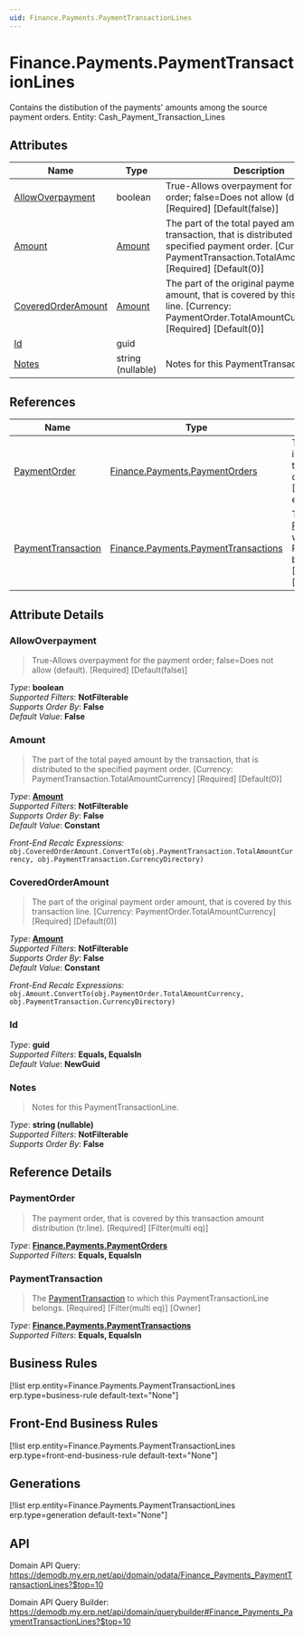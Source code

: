 ```yaml
---
uid: Finance.Payments.PaymentTransactionLines
---
```

# Finance.Payments.PaymentTransactionLines

Contains the distibution of the payments' amounts among the source payment orders. Entity: Cash_Payment_Transaction_Lines

## Attributes

| Name | Type | Description |
| ---- | ---- | --- |
| [AllowOverpayment](Finance.Payments.PaymentTransactionLines.md#allowoverpayment) | boolean | True-Allows overpayment for the payment order; false=Does not allow (default). [Required] [Default(false)] 
| [Amount](Finance.Payments.PaymentTransactionLines.md#amount) | [Amount](../data-types.md#amount) | The part of the total payed amount by the transaction, that is distributed to the specified payment order. [Currency: PaymentTransaction.TotalAmountCurrency] [Required] [Default(0)] 
| [CoveredOrderAmount](Finance.Payments.PaymentTransactionLines.md#coveredorderamount) | [Amount](../data-types.md#amount) | The part of the original payment order amount, that is covered by this transaction line. [Currency: PaymentOrder.TotalAmountCurrency] [Required] [Default(0)] 
| [Id](Finance.Payments.PaymentTransactionLines.md#id) | guid |  
| [Notes](Finance.Payments.PaymentTransactionLines.md#notes) | string (nullable) | Notes for this PaymentTransactionLine. 

## References

| Name | Type | Description |
| ---- | ---- | --- |
| [PaymentOrder](Finance.Payments.PaymentTransactionLines.md#paymentorder) | [Finance.Payments.PaymentOrders](Finance.Payments.PaymentOrders.md) | The payment order, that is covered by this transaction amount distribution (tr.line). [Required] [Filter(multi eq)] |
| [PaymentTransaction](Finance.Payments.PaymentTransactionLines.md#paymenttransaction) | [Finance.Payments.PaymentTransactions](Finance.Payments.PaymentTransactions.md) | The [PaymentTransaction](Finance.Payments.PaymentTransactionLines.md#paymenttransaction) to which this PaymentTransactionLine belongs. [Required] [Filter(multi eq)] [Owner] |


## Attribute Details

### AllowOverpayment

> True-Allows overpayment for the payment order; false=Does not allow (default). [Required] [Default(false)]

_Type_: **boolean**  
_Supported Filters_: **NotFilterable**  
_Supports Order By_: **False**  
_Default Value_: **False**  

### Amount

> The part of the total payed amount by the transaction, that is distributed to the specified payment order. [Currency: PaymentTransaction.TotalAmountCurrency] [Required] [Default(0)]

_Type_: **[Amount](../data-types.md#amount)**  
_Supported Filters_: **NotFilterable**  
_Supports Order By_: **False**  
_Default Value_: **Constant**  

_Front-End Recalc Expressions:_  
`obj.CoveredOrderAmount.ConvertTo(obj.PaymentTransaction.TotalAmountCurrency, obj.PaymentTransaction.CurrencyDirectory)`
### CoveredOrderAmount

> The part of the original payment order amount, that is covered by this transaction line. [Currency: PaymentOrder.TotalAmountCurrency] [Required] [Default(0)]

_Type_: **[Amount](../data-types.md#amount)**  
_Supported Filters_: **NotFilterable**  
_Supports Order By_: **False**  
_Default Value_: **Constant**  

_Front-End Recalc Expressions:_  
`obj.Amount.ConvertTo(obj.PaymentOrder.TotalAmountCurrency, obj.PaymentTransaction.CurrencyDirectory)`
### Id

_Type_: **guid**  
_Supported Filters_: **Equals, EqualsIn**  
_Default Value_: **NewGuid**  

### Notes

> Notes for this PaymentTransactionLine.

_Type_: **string (nullable)**  
_Supported Filters_: **NotFilterable**  
_Supports Order By_: **False**  


## Reference Details

### PaymentOrder

> The payment order, that is covered by this transaction amount distribution (tr.line). [Required] [Filter(multi eq)]

_Type_: **[Finance.Payments.PaymentOrders](Finance.Payments.PaymentOrders.md)**  
_Supported Filters_: **Equals, EqualsIn**  

### PaymentTransaction

> The [PaymentTransaction](Finance.Payments.PaymentTransactionLines.md#paymenttransaction) to which this PaymentTransactionLine belongs. [Required] [Filter(multi eq)] [Owner]

_Type_: **[Finance.Payments.PaymentTransactions](Finance.Payments.PaymentTransactions.md)**  
_Supported Filters_: **Equals, EqualsIn**  



## Business Rules

[!list erp.entity=Finance.Payments.PaymentTransactionLines erp.type=business-rule default-text="None"]

## Front-End Business Rules

[!list erp.entity=Finance.Payments.PaymentTransactionLines erp.type=front-end-business-rule default-text="None"]

## Generations

[!list erp.entity=Finance.Payments.PaymentTransactionLines erp.type=generation default-text="None"]

## API

Domain API Query:
<https://demodb.my.erp.net/api/domain/odata/Finance_Payments_PaymentTransactionLines?$top=10>

Domain API Query Builder:
<https://demodb.my.erp.net/api/domain/querybuilder#Finance_Payments_PaymentTransactionLines?$top=10>

